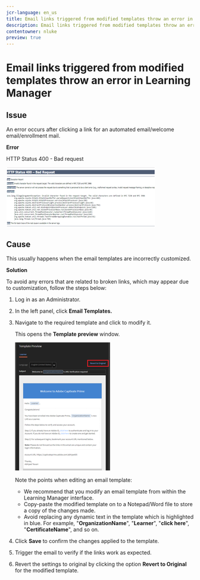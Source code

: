 ```yaml
---
jcr-language: en_us
title: Email links triggered from modified templates throw an error in Learning Manager
description: Email links triggered from modified templates throw an error in Adobe Learning Manager
contentowner: nluke
preview: true
---
```



# Email links triggered from modified templates throw an error in Learning Manager

## Issue

An error occurs after clicking a link for an automated email/welcome email/enrollment mail.

**Error**

HTTP Status 400 - Bad request

![](assets/email-404.png) 

## Cause

This usually happens when the email templates are incorrectly customized.

**Solution**

To avoid any errors that are related to broken links, which may appear due to customization, follow the steps below:

1. Log in as an Administrator.
1. In the left panel, click **Email Templates.** 

1. Navigate to the required template and click to modify it.

   This opens the **Template preview** window.

   ![](assets/email-template.png)

   Note the points when editing an email template:

   * We recommend that you modify an email template from within the Learning Manager interface.
   * Copy-paste the modified template on to a Notepad/Word file to store a copy of the changes made.
   * Avoid replacing any dynamic text in the template which is highlighted in blue. For example, "**OrganizationName**", "**Learner**", "**click here**", "**CertificateName**", and so on.

1. Click **Save** to confirm the changes applied to the template. 
1. Trigger the email to verify if the links work as expected.
1. Revert the settings to original by clicking the option **Revert to Original** for the modified template.
